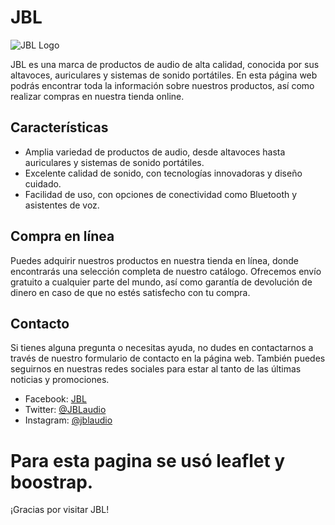 # JBL

![JBL Logo](https://th.bing.com/th?id=OSK.d100e1e4413f1f6d30ac254cee01b8ee&w=148&h=148&c=7&o=6&pid=SANGAM)

JBL es una marca de productos de audio de alta calidad, conocida por sus altavoces, auriculares y sistemas de sonido portátiles. En esta página web podrás encontrar toda la información sobre nuestros productos, así como realizar compras en nuestra tienda online.

## Características

- Amplia variedad de productos de audio, desde altavoces hasta auriculares y sistemas de sonido portátiles.
- Excelente calidad de sonido, con tecnologías innovadoras y diseño cuidado.
- Facilidad de uso, con opciones de conectividad como Bluetooth y asistentes de voz.

## Compra en línea

Puedes adquirir nuestros productos en nuestra tienda en línea, donde encontrarás una selección completa de nuestro catálogo. Ofrecemos envío gratuito a cualquier parte del mundo, así como garantía de devolución de dinero en caso de que no estés satisfecho con tu compra.

## Contacto

Si tienes alguna pregunta o necesitas ayuda, no dudes en contactarnos a través de nuestro formulario de contacto en la página web. También puedes seguirnos en nuestras redes sociales para estar al tanto de las últimas noticias y promociones.

- Facebook: [JBL](https://www.facebook.com/JBL/)
- Twitter: [@JBLaudio](https://twitter.com/JBLaudio)
- Instagram: [@jblaudio](https://www.instagram.com/jblaudio/)

# Para esta pagina se usó leaflet y boostrap.
¡Gracias por visitar JBL!
